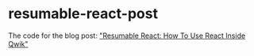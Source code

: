 # resumable-react-post
The code for the blog post: ["Resumable React: How To Use React Inside Qwik"](https://www.builder.io/blog/resumable-react-how-to-use-react-inside-qwik)
